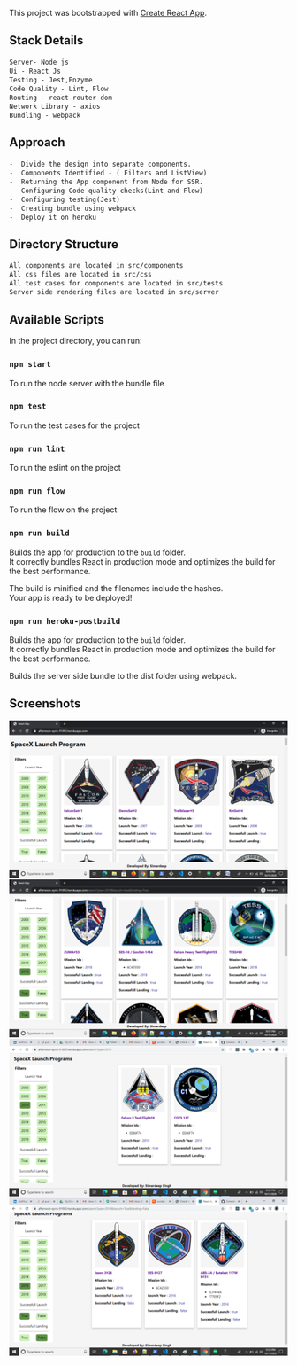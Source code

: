 This project was bootstrapped with [Create React App](https://github.com/facebook/create-react-app).

## Stack Details

    Server- Node js 
    Ui - React Js
    Testing - Jest,Enzyme
    Code Quality - Lint, Flow
    Routing - react-router-dom
    Network Library - axios
    Bundling - webpack

## Approach

    -  Divide the design into separate components.
    -  Components Identified - ( Filters and ListView)
    -  Returning the App component from Node for SSR.
    -  Configuring Code quality checks(Lint and Flow)
    -  Configuring testing(Jest)
    -  Creating bundle using webpack
    -  Deploy it on heroku

## Directory Structure

    All components are located in src/components
    All css files are located in src/css
    All test cases for components are located in src/tests
    Server side rendering files are located in src/server

## Available Scripts

In the project directory, you can run:

### `npm start`

To run the node server with the bundle file

### `npm test`

To run the test cases for the project

### `npm run lint`

To run the eslint on the project

### `npm run flow`

To run the flow on the project

### `npm run build`

Builds the app for production to the `build` folder.<br />
It correctly bundles React in production mode and optimizes the build for the best performance.

The build is minified and the filenames include the hashes.<br />
Your app is ready to be deployed!

### `npm run heroku-postbuild`

Builds the app for production to the `build` folder.<br />
It correctly bundles React in production mode and optimizes the build for the best performance.

Builds the server side bundle to the dist folder using webpack.

## Screenshots

![Screenshot](./Screenshots/Default-View.png)
![Screenshot](./Screenshots/Filter-3.png)
![Screenshot](./Screenshots/Filter-4.png)
![Screenshot](./Screenshots/Filter-5.png)






